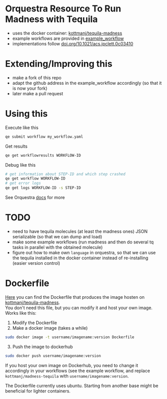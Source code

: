 # Orquestra Resource To Run Madness with Tequila
- uses the docker container:  [kottmanj/tequila-madness](https://dockerhub.com/kottmanj/tequila-madness)
- example workflows are provided in [example_workflow](example_workflow)
- implementations follow [doi.org/10.1021/acs.jpclett.0c03410](https://doi.org/10.1021/acs.jpclett.0c03410)

# Extending/Improving this
- make a fork of this repo
- adapt the github address in the example_workflow accordingly (so that it is now your fork)
- later make a pull request

# Using this

Execute like this
```bash
qe submit workflow my_workflow.yaml
```

Get results
```bash
qe get workflowresults WORKFLOW-ID
```

Debug like this  
```bash
# get information about STEP-ID and which step crashed
qe get workflow WORKFLOW-ID
# get error logs
qe get logs WORKFLOW-ID -s STEP-ID
```

See Orquestra [docs](http://docs.orquestra.io/) for more

# TODO
- need to have tequila molecules (at least the madness ones) JSON serializable (so that we can dump and load)
- make some example workflows (run madness and then do several tq tasks in parallel with the obtained molecule)
- figure out how to make own `language` in orquestra, so that we can use the tequila installed in the docker container instead of re-installing (easier version control)

# Dockerfile
[Here](Docker/Dockerfile) you can find the Dockerfile that produces the image hosten on [kottmanj/tequila-madness](https://dockerhub.com/kottmanj/tequila-madness).  
You don't need this file, but you can modify it and host your own image. Works like this:
1. Modify the Dockerfile
2. Make a docker image (takes a while)
```bash
sudo docker image -t username/imagename:version Dockerfile
```
3. Push the image to dockerhub
```bash
sudo docker push username/imagename:version
```

If you host your own image on Dockerhub, you need to change it accordingly in your workflows (see the example workflow, and replace `kottmanj/madness-tequila` with `username/imagename:version`.  

The Dockerfile currently uses ubuntu. Starting from another base might be beneficial for lighter containers.  
